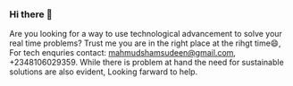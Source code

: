 ### Hi there 👋
Are you looking for a way to use technological advancement to solve your real time problems?
Trust me you are in the right place at the rihgt time😄, For tech enquries contact: mahmudshamsudeen@gmail.com, +2348106029359. While there is problem at hand the need for sustainable solutions are also evident, Looking farward to help.
<!--
**somboy015c/somboy015c** is a ✨ _special_ ✨ repository because its `README.md` (this file) appears on your GitHub profile.

Here are some ideas to get you started:

- 🔭 I’m currently working on ...
- 🌱 I’m currently learning ...
- 👯 I’m looking to collaborate on ...
- 🤔 I’m looking for help with ...
- 💬 Ask me about ...
- 📫 How to reach me: ...
- 😄 Pronouns: ...
- ⚡ Fun fact: ...
-->
